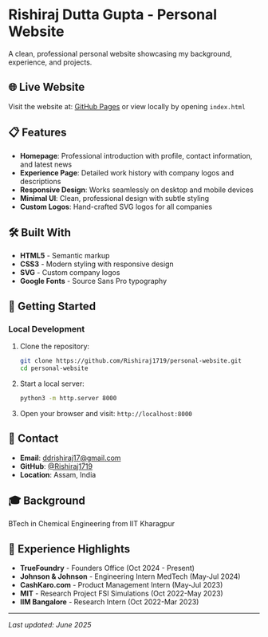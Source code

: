 # Rishiraj Dutta Gupta - Personal Website

A clean, professional personal website showcasing my background, experience, and projects.

## 🌐 Live Website
Visit the website at: [GitHub Pages](https://rishiraj1719.github.io/personal-website) or view locally by opening `index.html`

## 📋 Features

- **Homepage**: Professional introduction with profile, contact information, and latest news
- **Experience Page**: Detailed work history with company logos and descriptions
- **Responsive Design**: Works seamlessly on desktop and mobile devices
- **Minimal UI**: Clean, professional design with subtle styling
- **Custom Logos**: Hand-crafted SVG logos for all companies

## 🛠️ Built With

- **HTML5** - Semantic markup
- **CSS3** - Modern styling with responsive design
- **SVG** - Custom company logos
- **Google Fonts** - Source Sans Pro typography

## 🚀 Getting Started

### Local Development
1. Clone the repository:
   ```bash
   git clone https://github.com/Rishiraj1719/personal-website.git
   cd personal-website
   ```

2. Start a local server:
   ```bash
   python3 -m http.server 8000
   ```

3. Open your browser and visit: `http://localhost:8000`

## 📧 Contact

- **Email**: ddrishiraj17@gmail.com
- **GitHub**: [@Rishiraj1719](https://github.com/Rishiraj1719)
- **Location**: Assam, India

## 🎓 Background

BTech in Chemical Engineering from IIT Kharagpur

## 💼 Experience Highlights

- **TrueFoundry** - Founders Office (Oct 2024 - Present)
- **Johnson & Johnson** - Engineering Intern MedTech (May-Jul 2024)
- **CashKaro.com** - Product Management Intern (May-Jul 2023)
- **MIT** - Research Project FSI Simulations (Oct 2022-May 2023)
- **IIM Bangalore** - Research Intern (Oct 2022-Mar 2023)

---

*Last updated: June 2025*
